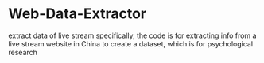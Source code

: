 # Web-Data-Extractor
extract data of live stream
specifically, the code is for extracting info from a live stream website in China to create a dataset, which is for psychological research
